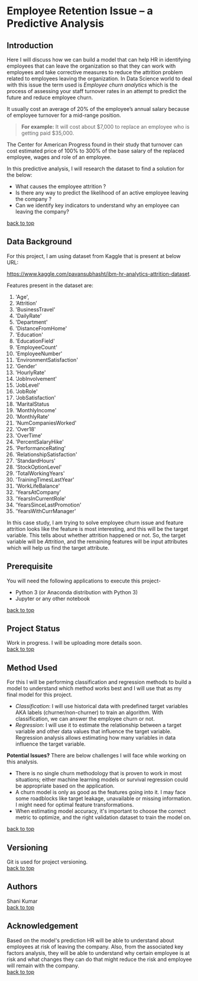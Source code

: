 # Employee Retention Issue – a Predictive Analysis

## Introduction
Here I will discuss how we can build a model that can help HR in identifying employees that can leave the organization
so that they can work with employees and take corrective measures to reduce the attrition problem related to employees
leaving the organization. In Data Science world to deal with this issue the term used is *Employee churn analytics*
which is the process of assessing your staff turnover rates in an attempt to predict the future and reduce employee churn.

It usually cost an average of 20% of the employee’s annual salary because of  employee turnover for a mid-range position.
> **For example:** It will cost about $7,000 to replace an employee who is getting paid $35,000.

The Center for American Progress found in their study that turnover can cost estimated price of 100% to 300% of
the base salary of the replaced employee, wages and role of an employee. 

In this predictive analysis, I will research the dataset to find a solution for the below:
* What causes the employee attrition ?
* Is there any way to predict the likelihood of an active employee leaving the company ?
* Can we identify key indicators to understand why an employee can leaving the company?

[back to top](#table-of-contents)

## Data Background
For this project, I am using dataset from Kaggle that is present at below URL:

https://www.kaggle.com/pavansubhasht/ibm-hr-analytics-attrition-dataset.

Features present in the dataset are:
1. 'Age',
1. ‘Attrition’
1. 'BusinessTravel'
1. 'DailyRate'
1. 'Department'
1.	'DistanceFromHome'
1. 'Education'
1.	'EducationField'
1.	'EmployeeCount'
1.	'EmployeeNumber'
1.	'EnvironmentSatisfaction'
1.	'Gender'
1.	'HourlyRate'
1.	'JobInvolvement'
1.	'JobLevel'
1.	'JobRole'
1.	'JobSatisfaction'
1.	'MaritalStatus
1.	 'MonthlyIncome'
1.	'MonthlyRate'
1.	'NumCompaniesWorked'
1.	'Over18'
1.	'OverTime'
1.	'PercentSalaryHike'
1.	'PerformanceRating'
1.	'RelationshipSatisfaction'
1.	'StandardHours'
1.	'StockOptionLevel'
1.	'TotalWorkingYears'
1.	'TrainingTimesLastYear'
1.	'WorkLifeBalance'
1.	'YearsAtCompany'
1.	'YearsInCurrentRole'
1.	'YearsSinceLastPromotion'
1.	'YearsWithCurrManager'

In this case study, I am trying to solve employee churn issue and feature attrition looks like the feature is most interesting,
and this will be the target variable. This tells about whether attrition happened or not.
So, the target variable will be *Attrition*, and the remaining features will be input attributes which will help us find the target attribute.

## Prerequisite
You will need the following applications to execute this project-

* Python 3 (or Anaconda distribution with Python 3)
* Jupyter or any other notebook

[back to top](#table-of-contents)
## Project Status
Work in progress. I will be uploading more details soon. \
[back to top](#table-of-contents)

## Method Used
For this I will be performing classification and regression methods to build a model to understand which method works
best and I will use that as my final model for this project.
* *Classification*: I will use historical data with predefined target variables AKA labels (churner/non-churner) to train
  an algorithm. With classification, we can answer the employee churn or not.
* *Regression*: I will use it to estimate the relationship between a target variable and other data values that influence
  the target variable. Regression analysis allows estimating how many variables in data influence the target variable.

**Potential Issues?**
There are below challenges I will face while working on this analysis.
* There is no single churn methodology that is proven to work in most situations; either machine learning models or
  survival regression could be appropriate based on the application.
* A churn model is only as good as the features going into it. I may face some roadblocks like target leakage,
  unavailable or missing information. I might need for optimal feature transformations.
* When estimating model accuracy, it's important to choose the correct metric to optimize, and the right validation
  dataset to train the model on.
  

[back to top](#table-of-contents)

## Versioning
Git is used for project versioning. \
[back to top](#table-of-contents)

## Authors
Shani Kumar \
[back to top](#table-of-contents)

## Acknowledgement
Based on the model's prediction HR will be able to understand about employees at risk of leaving the company. Also,
from the associated key factors analysis, they will be able to understand why certain employee is at risk and what
changes they can do that might reduce the risk and employee will remain with the company. \
[back to top](#table-of-contents)
